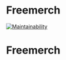 # Freemerch
[![Maintainability](https://api.codeclimate.com/v1/badges/e2028f61a225ec867f94/maintainability)](https://codeclimate.com/github/soniabzh51/Freemerch/maintainability)
# Freemerch
